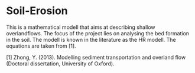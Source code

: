 # Soil-Erosion

This is a mathematical modell that aims at describing shallow overlandflows. The focus of the project lies on analysing the bed formation in the soil. The modell is known in the literature as the HR modell. The equations are taken from [1].

[1] Zhong, Y. (2013). Modelling sediment transportation and overland flow (Doctoral dissertation, University of Oxford).
